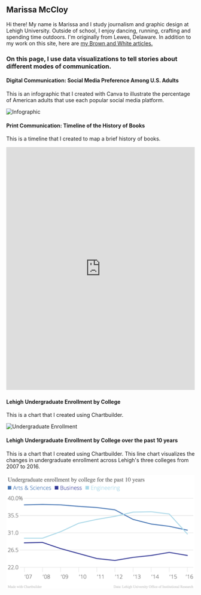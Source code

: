 ## Marissa McCloy

Hi there! My name is Marissa and I study journalism and graphic design at Lehigh University. Outside of school, I enjoy dancing, running, crafting and spending time outdoors. I'm originally from Lewes, Delaware. In addition to my work on this site, here are 
[my Brown and White articles.](http://thebrownandwhite.com/author/mem220/)


### On this page, I use data visualizations to tell stories about different modes of communication.





#### Digital Communication: Social Media Preference Among U.S. Adults

This is an infographic that I created with Canva to illustrate the percentage of American adults that use each popular social media platform.

![Infographic](https://marissamccloy.github.io/infographic.png)



#### Print Communication: Timeline of the History of Books
This is a timeline that I created to map a brief history of books. 
<iframe src='https://cdn.knightlab.com/libs/timeline3/latest/embed/index.html?source=1om0E4KI_WuhO2NLs5hjJgOdmoWrUC7XEAxEed-F8Du8&font=Default&lang=en&initial_zoom=2&height=650' width='100%' height='650' webkitallowfullscreen mozallowfullscreen allowfullscreen frameborder='0'></iframe>



#### Lehigh Undergraduate Enrollment by College
This is a chart that I created using Chartbuilder. 

![Undergraduate Enrollment](marissamccloy.github.io/2016_Percent_of_Undergraduate_Enrollment_2016_Percent_of_Undergraduate_Enrollment_chartbuilder.png)



#### Lehigh Undergraduate Enrollment by College over the past 10 years
This is a chart that I created using Chartbuilder. This line chart visualizes the changes in undergraduate enrollment across Lehigh's three colleges from 2007 to 2016. 

![College Enrollment](https://github.com/marissamccloy/marissamccloy.github.io/blob/master/College%20enrollment.png)

